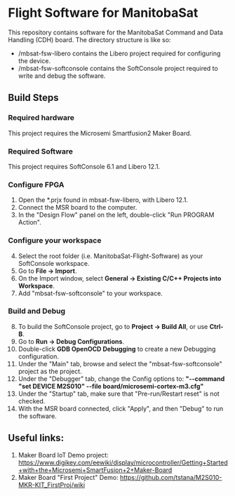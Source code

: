 # Flight Software for ManitobaSat
This repository contains software for the ManitobaSat Command and Data Handling (CDH) board. The directory structure is like so:
- /mbsat-fsw-libero contains the Libero project required for configuring the device.
- /mbsat-fsw-softconsole contains the SoftConsole project required to write and debug the software.


## Build Steps

### Required hardware
This project requires the Microsemi Smartfusion2 Maker Board.

### Required Software
This project requires SoftConsole 6.1 and Libero 12.1.

### Configure FPGA
1. Open the \*.prjx found in mbsat-fsw-libero, with Libero 12.1.
2. Connect the MSR board to the computer.
3. In the "Design Flow" panel on the left, double-click "Run PROGRAM Action".

### Configure your workspace
4. Select the root folder (i.e. ManitobaSat-Flight-Software) as your SoftConsole workspace.
5. Go to **File -> Import**.
6. On the Import window, select **General -> Existing C/C++ Projects into Workspace**.
7. Add "mbsat-fsw-softconsole" to your workspace. 

### Build and Debug
8. To build the SoftConsole project, go to **Project -> Build All**, or use **Ctrl-B**.
9. Go to **Run -> Debug Configurations**.
10. Double-click **GDB OpenOCD Debugging** to create a new Debugging configuration.
11. Under the "Main" tab, browse and select the "mbsat-fsw-softconsole" project as the project.
12. Under the "Debugger" tab, change the Config options to: **"--command "set DEVICE M2S010" --file board/microsemi-cortex-m3.cfg"**
13. Under the "Startup" tab, make sure that "Pre-run/Restart reset" is not checked.
14. With the MSR board connected, click "Apply", and then "Debug" to run the software.


## Useful links:
1. Maker Board IoT Demo project: https://www.digikey.com/eewiki/display/microcontroller/Getting+Started+with+the+Microsemi+SmartFusion+2+Maker-Board
2. Maker Board "First Project" Demo: https://github.com/tstana/M2S010-MKR-KIT_FirstProj/wiki

